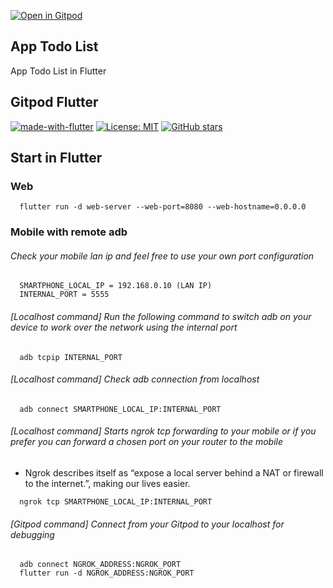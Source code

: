 [![Open in Gitpod](https://gitpod.io/button/open-in-gitpod.svg)](https://gitpod.io/#https://github.com/martins86/app-todolist)


## App Todo List
App Todo List in Flutter


## Gitpod Flutter


[![made-with-flutter](https://img.shields.io/badge/Made%20with-Gitpod-1f425f.svg)](https://www.python.org/)
[![License: MIT](https://img.shields.io/badge/License-MIT-1f425f.svg)](https://github.com/martins86/app-todolist/blob/master/LICENSE)
[![GitHub stars](https://img.shields.io/github/stars/vtorres/gitpod-flutter?style=social&label=Star)](https://github.com/martins86/app-todolist/)




## Start in Flutter

### Web

```
  flutter run -d web-server --web-port=8080 --web-hostname=0.0.0.0
```

### Mobile with remote adb

###### Check your mobile lan ip and feel free to use your own port configuration

```
  SMARTPHONE_LOCAL_IP = 192.168.0.10 (LAN IP)
  INTERNAL_PORT = 5555
```

###### [Localhost command] Run the following command to switch adb on your device to work over the network using the internal port

```
  adb tcpip INTERNAL_PORT
```

###### [Localhost command] Check adb connection from localhost

```
  adb connect SMARTPHONE_LOCAL_IP:INTERNAL_PORT
```

###### [Localhost command] Starts ngrok tcp forwarding to your mobile or if you prefer you can forward a chosen port on your router to the mobile

- Ngrok describes itself as “expose a local server behind a NAT or firewall to the internet.”, making our lives easier.

```
  ngrok tcp SMARTPHONE_LOCAL_IP:INTERNAL_PORT
```

###### [Gitpod command] Connect from your Gitpod to your localhost for debugging

```
  adb connect NGROK_ADDRESS:NGROK_PORT
  flutter run -d NGROK_ADDRESS:NGROK_PORT
```